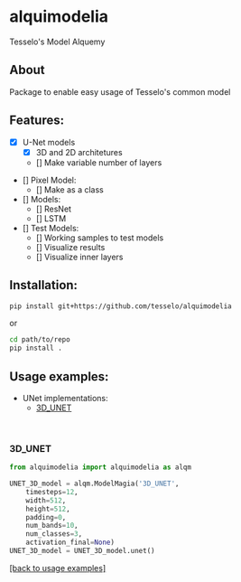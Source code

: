 # alquimodelia
Tesselo's Model Alquemy

## About
Package to enable easy usage of Tesselo's common model

## Features: 
- [x] U-Net models        
    - [x] 3D and 2D architetures
    - [] Make variable number of layers
- [] Pixel Model:
    - [] Make as a class
- [] Models:
    - [] ResNet
    - [] LSTM
- [] Test Models:
    - [] Working samples to test models
    - [] Visualize results
    - [] Visualize inner layers

## Installation:
```bash
pip install git+https://github.com/tesselo/alquimodelia
```
or
```bash
cd path/to/repo
pip install .
```

## Usage examples:

- UNet implementations:  
    - [3D_UNET](#3D_UNET)  

<br>

### 3D_UNET


```python
from alquimodelia import alquimodelia as alqm

UNET_3D_model = alqm.ModelMagia('3D_UNET',
    timesteps=12,
    width=512,
    height=512,
    padding=0,
    num_bands=10,
    num_classes=3,
    activation_final=None)
UNET_3D_model = UNET_3D_model.unet()
```

[[back to usage examples]](#usage-examples)

<br>